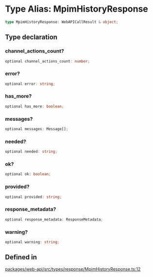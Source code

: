 # Type Alias: MpimHistoryResponse

```ts
type MpimHistoryResponse: WebAPICallResult & object;
```

## Type declaration

### channel\_actions\_count?

```ts
optional channel_actions_count: number;
```

### error?

```ts
optional error: string;
```

### has\_more?

```ts
optional has_more: boolean;
```

### messages?

```ts
optional messages: Message[];
```

### needed?

```ts
optional needed: string;
```

### ok?

```ts
optional ok: boolean;
```

### provided?

```ts
optional provided: string;
```

### response\_metadata?

```ts
optional response_metadata: ResponseMetadata;
```

### warning?

```ts
optional warning: string;
```

## Defined in

[packages/web-api/src/types/response/MpimHistoryResponse.ts:12](https://github.com/slackapi/node-slack-sdk/blob/main/packages/web-api/src/types/response/MpimHistoryResponse.ts#L12)
